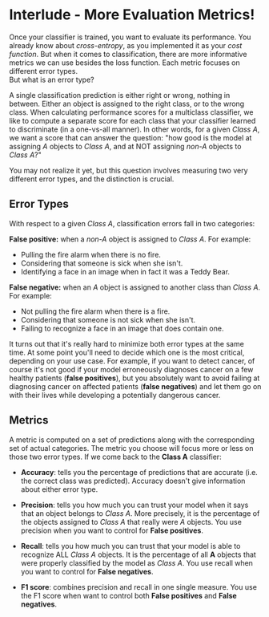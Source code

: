 # Interlude - More Evaluation Metrics!

Once your classifier is trained, you want to evaluate its performance. You already know about *cross-entropy*, as you implemented it as your *cost function*. But when it comes to classification, there are more informative metrics we can use besides the loss function. Each metric focuses on different error types.  
But what is an error type?
 
A single classification prediction is either right or wrong, nothing in between. Either an object is assigned to the right class, or to the wrong class. When calculating performance scores for a multiclass classifier, we like to compute a separate score for each class that your classifier learned to discriminate (in a one-vs-all manner). In other words, for a given *Class A*, we want a score that can answer the question: "how good is the model at assigning *A* objects to *Class A*, and at NOT assigning *non-A* objects to *Class A*?"  

You may not realize it yet, but this question involves measuring two very different error types, and the distinction is crucial.

## Error Types
With respect to a given *Class A*, classification errors fall in two categories:  

**False positive:** when a *non-A* object is assigned to *Class A*. For example: 
  - Pulling the fire alarm when there is no fire.
  - Considering that someone is sick when she isn't.
  - Identifying a face in an image when in fact it was a Teddy Bear.

**False negative:** when an *A* object is assigned to another class than *Class A*. For example:  
  - Not pulling the fire alarm when there is a fire.
  - Considering that someone is not sick when she isn't.
  - Failing to recognize a face in an image that does contain one.

It turns out that it's really hard to minimize both error types at the same time. At some point you'll need to decide which one is the most critical, depending on your use case. For example, if you want to detect cancer, of course it's not good if your model erroneously diagnoses cancer on a few healthy patients (**false positives**), but you absolutely want to avoid failing at diagnosing cancer on affected patients (**false negatives**) and let them go on with their lives while developing a potentially dangerous cancer. 

## Metrics
A metric is computed on a set of predictions along with the corresponding set of actual categories. The metric you choose will focus more or less on those two error types. If we come back to the **Class A** classifier: 
- **Accuracy**: tells you the percentage of predictions that are accurate (i.e. the correct class was predicted). Accuracy doesn't give information about either error type.
  
- **Precision**: tells you how much you can trust your model when it says that an object belongs to *Class A*. More precisely, it is the percentage of the objects assigned to *Class A* that really were *A* objects. You use precision when you want to control for **False positives**.
  
- **Recall**: tells you how much you can trust that your model is able to recognize ALL *Class A* objects. It is the percentage of all **A** objects that were properly classified by the model as *Class A*. You use recall when you want to control for **False negatives**.
  
- **F1 score**: combines precision and recall in one single measure. You use the F1 score when want to control both **False positives** and **False negatives**.